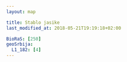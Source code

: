 ```yaml
---
layout: map

title: Stablo jasike
last_modified_at: 2018-05-21T19:19:18+02:00

BioRaS: [250]
geoSrbija:
  L1_182: [4]
---
```

